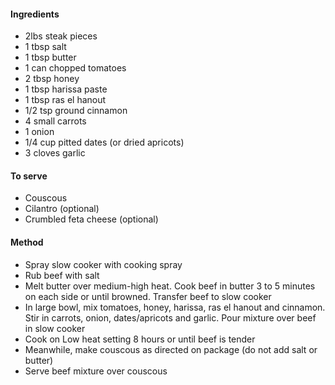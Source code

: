 #### Ingredients

- 2lbs steak pieces
- 1 tbsp salt
- 1 tbsp butter
- 1 can chopped tomatoes
- 2 tbsp honey
- 1 tbsp harissa paste
- 1 tbsp ras el hanout
- 1/2 tsp ground cinnamon
- 4 small carrots
- 1 onion
- 1/4 cup pitted dates (or dried apricots)
- 3 cloves garlic

#### To serve
- Couscous
- Cilantro (optional)
- Crumbled feta cheese (optional)

#### Method

- Spray slow cooker with cooking spray
- Rub beef with salt
- Melt butter over medium-high heat. Cook beef in butter 3 to 5 minutes on each side or until browned. Transfer beef to slow cooker
- In large bowl, mix tomatoes, honey, harissa, ras el hanout and cinnamon. Stir in carrots, onion, dates/apricots and garlic. Pour mixture over beef in slow cooker
- Cook on Low heat setting 8 hours or until beef is tender
- Meanwhile, make couscous as directed on package (do not add salt or butter)
- Serve beef mixture over couscous